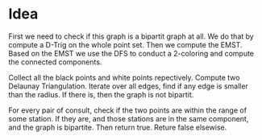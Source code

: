 # Idea

First we need to check if this graph is a bipartit graph at all. We do that by compute a D-Trig on the whole point set. Then we compute the EMST. Based on the EMST we use the DFS to conduct a 2-coloring and compute the connected components.

Collect all the black points and white points repectively. Compute two Delaunay Triangulation. Iterate over all edges, find if any edge is smaller than the radius. If there is, then the graph is not bipartit.

For every pair of consult, check if the two points are within the range of some station. If they are, and those stations are in the same component, and the graph is bipartite. Then return true. Reture false elsewise.